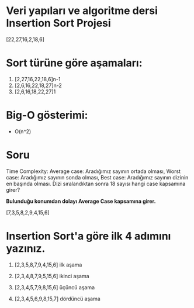 # Veri yapıları ve algoritme dersi Insertion Sort Projesi

[22,27,16,2,18,6] 

# Sort türüne göre aşamaları: 
1. [2,27,16,22,18,6]n-1
2. [2,6,16,22,18,27]n-2
3. [2,6,16,18,22,27]1

# Big-O gösterimi:
- O(n^2)

# Soru 

Time Complexity: Average case: Aradığımız sayının ortada olması, Worst case: Aradığımız sayının sonda olması, Best case: Aradığımız sayının dizinin en başında olması. Dizi sıralandıktan sonra 18 sayısı hangi case kapsamına girer?

**Bulunduğu konumdan dolayı Average Case kapsamına girer.**

[7,3,5,8,2,9,4,15,6] 

# Insertion Sort'a göre ilk 4 adımını yazınız.

1. [2,3,5,8,7,9,4,15,6] ilk aşama

2. [2,3,4,8,7,9,5,15,6] ikinci aşama

3. [2,3,4,5,7,9,8,15,6] üçüncü aşama

4. [2,3,4,5,6,9,8,15,7] dördüncü aşama